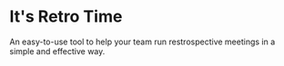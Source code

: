 # It's Retro Time
An easy-to-use tool to help your team run restrospective meetings in a simple and effective way.